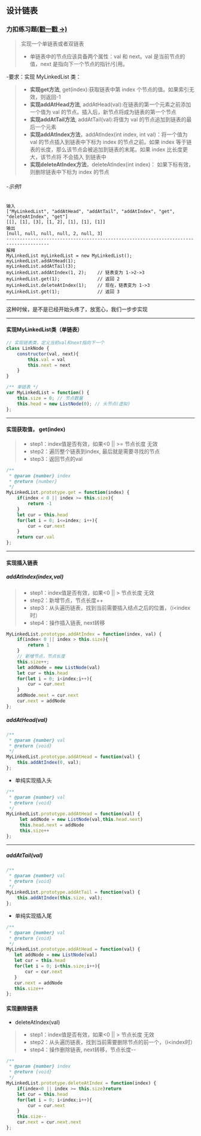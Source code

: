 ## 设计链表


### 力扣练习题[(戳一戳 ->)](https://leetcode.cn/problems/design-linked-list/)

> 实现一个单链表或者双链表
> - 单链表中的节点应该具备两个属性：val 和 next。val 是当前节点的值，next 是指向下一个节点的指针/引用。 

-要求：实现 MyLinkedList 类：
> - **实现get方法**, get(index):获取链表中第 index 个节点的值。如果索引无效，则返回-1
> - **实现addAtHead方法**, addAtHead(val):在链表的第一个元素之前添加一个值为 val 的节点。插入后，新节点将成为链表的第一个节点
> - **实现addAtTail方法**, addAtTail(val):将值为 val 的节点追加到链表的最后一个元素
> - **实现addAtIndex方法**，addAtIndex(int index, int val)：将一个值为 val 的节点插入到链表中下标为 index 的节点之前。如果 index 等于链表的长度，那么该节点会被追加到链表的末尾。如果 index 比长度更大，该节点将 不会插入 到链表中
> - **实现deleteAtIndex方法**，deleteAtIndex(int index)： 如果下标有效，则删除链表中下标为 index 的节点

###### -示例1
```
输入
["MyLinkedList", "addAtHead", "addAtTail", "addAtIndex", "get", "deleteAtIndex", "get"]
[[], [1], [3], [1, 2], [1], [1], [1]]
输出
[null, null, null, null, 2, null, 3]
--------------------------------------------------------------------------------------
解释
MyLinkedList myLinkedList = new MyLinkedList();
myLinkedList.addAtHead(1);
myLinkedList.addAtTail(3);
myLinkedList.addAtIndex(1, 2);    // 链表变为 1->2->3
myLinkedList.get(1);              // 返回 2
myLinkedList.deleteAtIndex(1);    // 现在，链表变为 1->3
myLinkedList.get(1);              // 返回 3
```
---

这种时候，是不是已经开始头疼了，放宽心，我们一步步实现

---

#### 实现MyLinkedList类（单链表）
```js
// 实现链表类，定义当前val和next指向下一个
class LinkNode {
    constructor(val, next){
        this.val = val
        this.next = next
    }
}

/** 单链表 */
var MyLinkedList = function() {
    this.size = 0; // 节点数量
    this.head = new ListNode(0); // 头节点(虚拟)
};
```
---

#### 实现获取值， get(index)
> - step1：index值是否有效，如果<0 || >= 节点长度  无效
> - step2：遍历整个链表到index, 最后就是需要寻找的节点
> - step3：返回节点的val
  
```js
/** 
 * @param {number} index
 * @return {number}
 */
MyLinkedList.prototype.get = function(index) {
    if(index < 0 || index >= this.size){
        return -1
    }
    let cur = this.head
    for(let i = 0; i<=index; i++){
        cur = cur.next
    }
    return cur.val
};
```
---

#### 实现插入链表

##### addAtIndex(index,val)
  
> - step1：index值是否有效，如果<0 || > 节点长度  无效
> - step2：新增节点，节点长度++
> - step3：从头遍历链表，找到当前需要插入结点之后的位置，（i<index时）
> - step4：操作插入链表, next转移

```js
MyLinkedList.prototype.addAtIndex = function(index, val) {
    if(index< 0 || index > this.size){
        return 1
    }
    // 新增节点，节点长度
    this.size++;
    let addNode = new ListNode(val)
    let cur = this.head
    for(let i = 0; i<index;i++){
        cur = cur.next
    }
    addNode.next = cur.next
    cur.next = addNode
};
```

##### addAtHead(val)
```js
/** 
 * @param {number} val
 * @return {void}
 */
MyLinkedList.prototype.addAtHead = function(val) {
    this.addAtIndex(0, val);
};
```

- 单纯实现插入头
```js
/** 
 * @param {number} val
 * @return {void}
 */
MyLinkedList.prototype.addAtHead = function(val) {
     let addNode = new ListNode(val,this.head.next)
     this.head.next = addNode
     this.size++
};
```
---

##### addAtTail(val)
```js
/** 
 * @param {number} val
 * @return {void}
 */
MyLinkedList.prototype.addAtTail = function(val) {
    this.addAtIndex(this.size, val);
};
```
- 单纯实现插入尾
```js
/** 
 * @param {number} val
 * @return {void}
 */
MyLinkedList.prototype.addAtHead = function(val) {
   let addNode = new ListNode(val)
   let cur = this.head
   for(let i = 0; i<this.size;i++){
       cur = cur.next
   }
   cur.next = addNode
   this.size++
};
```

#### 实现删除链表
- deleteAtIndex(val)

> - step1：index值是否有效，如果<0 || > 节点长度  无效
> - step2：从头遍历链表，找到当前需要删除节点的前一个，（i<index时）
> - step4：操作删除链表, next转移，节点长度--

```js
/** 
 * @param {number} index
 * @return {void}
 */
MyLinkedList.prototype.deleteAtIndex = function(index) {
    if(index<0 || index >= this.size)return
    let cur = this.head
    for(let i = 0; i<index;i++){
        cur = cur.next
    }
    this.size--
    cur.next = cur.next.next
};
```
